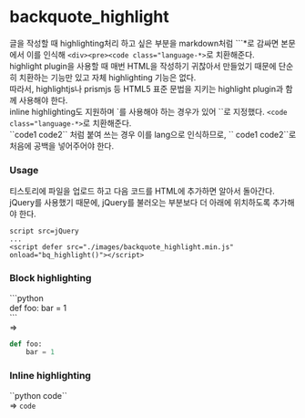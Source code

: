 # backquote_highlight


글을 작성할 때 highlighting처리 하고 싶은 부분을 markdown처럼 \`\`\`*로 감싸면 본문에서 이를 인식해 `<div><pre><code class="language-*>`로 치환해준다.  
highlight plugin을 사용할 때 매번 HTML을 작성하기 귀찮아서 만들었기 때문에 단순히 치환하는 기능만 있고 자체 highlighting 기능은 없다.  
따라서, highlightjs나 prismjs 등 HTML5 표준 문법을 지키는 highlight plugin과 함께 사용해야 한다.  
inline highlighting도 지원하며 \`를 사용해야 하는 경우가 있어 \`\`로 지정했다. `<code class="language-*>`로 치환해준다.  
\`\`code1 code2\`\` 처럼 붙여 쓰는 경우 이를 lang으로 인식하므로, \`\` code1 code2\`\`로 처음에 공백을 넣어주어야 한다.

### Usage
티스토리에 파일을 업로드 하고 다음 코드를 HTML에 추가하면 알아서 돌아간다.  
jQuery를 사용했기 때문에, jQuery를 불러오는 부분보다 더 아래에 위치하도록 추가해야 한다.  
```
script src=jQuery
...
<script defer src="./images/backquote_highlight.min.js" onload="bq_highlight()"></script>
```

### Block highlighting
\`\`\`python  
def foo:
    bar = 1  
\`\`\`  
=>  
```python
def foo:
    bar = 1
```

### Inline highlighting
\`\`python code\`\`  
=>  `code`  
